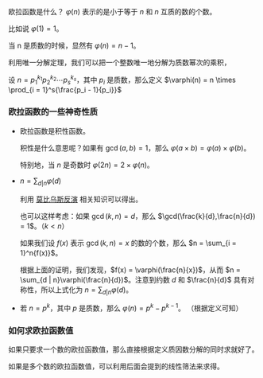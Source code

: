 欧拉函数是什么？ $\varphi(n)$ 表示的是小于等于 $n$ 和 $n$ 互质的数的个数。

比如说 $\varphi(1) = 1$。

当 n 是质数的时候，显然有 $\varphi(n) = n - 1$。

利用唯一分解定理，我们可以把一个整数唯一地分解为质数幂次的乘积，

设 $n = p_1^{k_1}p_2^{k_2} \cdots p_s^{k_s}$，其中 $p_i$ 是质数，那么定义 $\varphi(n) = n \times \prod_{i = 1}^s{\frac{p_i - 1}{p_i}}$

### 欧拉函数的一些神奇性质

-   欧拉函数是积性函数。

      积性是什么意思呢？如果有 $\gcd(a, b) = 1$，那么 $\varphi(a \times b) = \varphi(a) \times \varphi(b)$。

      特别地，当 $n$ 是奇数时 $\varphi(2n) = 2 \times \varphi(n)$。

-   $n = \sum_{d | n}{\varphi(d)}$

      利用 [莫比乌斯反演](/math/mobius/) 相关知识可以得出。

      也可以这样考虑：如果 $\gcd(k, n) = d$，那么 $\gcd(\frac{k}{d},\frac{n}{d}) = 1$。（$k < n$）

      如果我们设 $f(x)$ 表示 $\gcd(k, n) = x$ 的数的个数，那么 $n = \sum_{i = 1}^n{f(x)}$。

      根据上面的证明，我们发现，$f(x) = \varphi(\frac{n}{x})$，从而 $n = \sum_{d | n}\varphi(\frac{n}{d})$。注意到约数 $d$ 和 $\frac{n}{d}$ 具有对称性，所以上式化为 $n = \sum_{d | n}\varphi(d)$。

-   若 $n = p^k$，其中 $p$ 是质数，那么 $\varphi(n) = p^k - p^{k - 1}$。
      （根据定义可知）

### 如何求欧拉函数值

如果只要求一个数的欧拉函数值，那么直接根据定义质因数分解的同时求就好了。

如果是多个数的欧拉函数值，可以利用后面会提到的线性筛法来求得。
